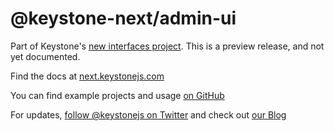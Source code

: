 # @keystone-next/admin-ui

Part of Keystone's [new interfaces project](https://www.keystonejs.com/blog/roadmap-update). This is a preview release, and not yet documented.

Find the docs at [next.keystonejs.com](https://next.keystonejs.com)

You can find example projects and usage [on GitHub](https://github.com/keystonejs/keystone/tree/master/examples-next)

For updates, [follow @keystonejs on Twitter](https://twitter.com/keystonejs) and check out [our Blog](https://www.keystonejs.com/blog)
